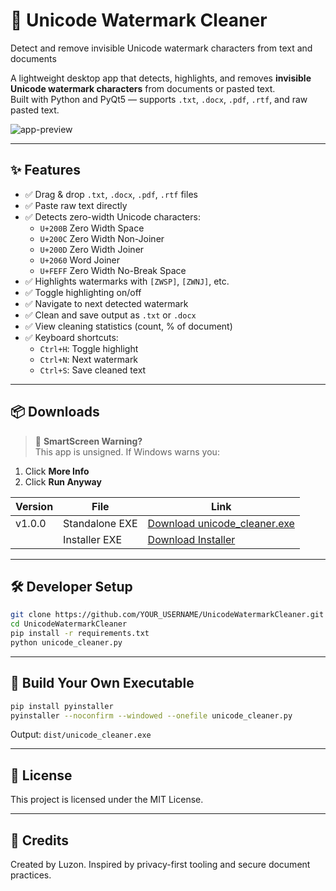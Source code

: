 # 🧼 Unicode Watermark Cleaner

Detect and remove invisible Unicode watermark characters from text and documents

A lightweight desktop app that detects, highlights, and removes **invisible Unicode watermark characters** from documents or pasted text.  
Built with Python and PyQt5 — supports `.txt`, `.docx`, `.pdf`, `.rtf`, and raw pasted text.

![app-preview](https://raw.githubusercontent.com/YOUR_USERNAME/UnicodeWatermarkCleaner/main/screenshots/app-ui.png)

---

## ✨ Features

- ✅ Drag & drop `.txt`, `.docx`, `.pdf`, `.rtf` files
- ✅ Paste raw text directly
- ✅ Detects zero-width Unicode characters:
  - `U+200B` Zero Width Space
  - `U+200C` Zero Width Non-Joiner
  - `U+200D` Zero Width Joiner
  - `U+2060` Word Joiner
  - `U+FEFF` Zero Width No-Break Space
- ✅ Highlights watermarks with `[ZWSP]`, `[ZWNJ]`, etc.
- ✅ Toggle highlighting on/off
- ✅ Navigate to next detected watermark
- ✅ Clean and save output as `.txt` or `.docx`
- ✅ View cleaning statistics (count, % of document)
- ✅ Keyboard shortcuts:
  - `Ctrl+H`: Toggle highlight
  - `Ctrl+N`: Next watermark
  - `Ctrl+S`: Save cleaned text

---

## 📦 Downloads

> 🔐 **SmartScreen Warning?**  
This app is unsigned. If Windows warns you:
1. Click **More Info**
2. Click **Run Anyway**

| Version | File | Link |
|--------|------|------|
| v1.0.0 | Standalone EXE | [Download unicode_cleaner.exe](https://github.com/YOUR_USERNAME/UnicodeWatermarkCleaner/releases/download/v1.0.0/unicode_cleaner.exe) |
|        | Installer EXE  | [Download Installer](https://github.com/YOUR_USERNAME/UnicodeWatermarkCleaner/releases/download/v1.0.0/UnicodeWatermarkCleaner_Installer.exe) |

---

## 🛠 Developer Setup

```bash
git clone https://github.com/YOUR_USERNAME/UnicodeWatermarkCleaner.git
cd UnicodeWatermarkCleaner
pip install -r requirements.txt
python unicode_cleaner.py
```

---

## 🧪 Build Your Own Executable

```bash
pip install pyinstaller
pyinstaller --noconfirm --windowed --onefile unicode_cleaner.py
```

Output: `dist/unicode_cleaner.exe`

---

## 📜 License

This project is licensed under the MIT License.

---

## 🧠 Credits

Created by Luzon.
Inspired by privacy-first tooling and secure document practices.
